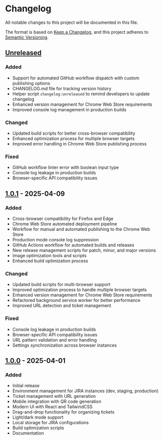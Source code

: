 # Changelog

All notable changes to this project will be documented in this file.

The format is based on [Keep a Changelog](https://keepachangelog.com/en/1.0.0/),
and this project adheres to [Semantic Versioning](https://semver.org/spec/v2.0.0.html).

## [Unreleased]
### Added
- Support for automated GitHub workflow dispatch with custom publishing options
- CHANGELOG.md file for tracking version history
- Helper script `changelog:unreleased` to remind developers to update changelog
- Enhanced version management for Chrome Web Store requirements
- Improved console log management in production builds

### Changed
- Updated build scripts for better cross-browser compatibility
- Enhanced optimization process for multiple browser targets
- Improved error handling in Chrome Web Store publishing process

### Fixed
- GitHub workflow linter error with boolean input type
- Console log leakage in production builds
- Browser-specific API compatibility issues

## [1.0.1] - 2025-04-09
### Added
- Cross-browser compatibility for Firefox and Edge
- Chrome Web Store automated deployment pipeline
- Workflow for manual and automated publishing to the Chrome Web Store
- Production mode console log suppression
- GitHub Actions workflow for automated builds and releases
- New release management scripts for patch, minor, and major versions
- Image optimization tools and scripts
- Enhanced build optimization process

### Changed
- Updated build scripts for multi-browser support
- Improved optimization process to handle multiple browser targets
- Enhanced version management for Chrome Web Store requirements
- Refactored background service worker for better performance
- Improved URL detection and ticket management

### Fixed
- Console log leakage in production builds
- Browser-specific API compatibility issues
- URL pattern validation and error handling
- Settings synchronization across browser instances

## [1.0.0] - 2025-04-01
### Added
- Initial release
- Environment management for JIRA instances (dev, staging, production)
- Ticket management with URL generation
- Mobile integration with QR code generation
- Modern UI with React and TailwindCSS
- Drag-and-drop functionality for organizing tickets
- Light/dark mode support
- Local storage for JIRA configurations
- Build optimization scripts
- Documentation

[Unreleased]: https://github.com/Khalil-Charfi/jira-url-wizard/compare/v1.0.1...HEAD
[1.0.1]: https://github.com/Khalil-Charfi/jira-url-wizard/compare/v1.0.0...v1.0.1
[1.0.0]: https://github.com/Khalil-Charfi/jira-url-wizard/releases/tag/v1.0.0 